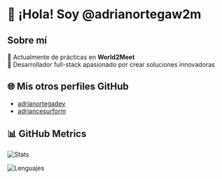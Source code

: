 # 👋 ¡Hola! Soy @adrianortegaw2m

## Sobre mí  
💼 Actualmente de prácticas en **World2Meet**  
🚀 Desarrollador full-stack apasionado por crear soluciones innovadoras  

## 🌐 Mis otros perfiles GitHub
- [adrianortegadev](https://github.com/adrianortegadev)
- [adriancesurform](https://github.com/adriancesurform)

## 📊 GitHub Metrics
![Stats](https://github-readme-stats-ten-beta-36.vercel.app/api?username=adrianortegaw2m&count_private=true&force_refresh=1&random=12345)

![Lenguajes](https://github-readme-stats-ten-beta-36.vercel.app/api/top-langs/?username=adrianortegaw2m&layout=compact&hide=html,css,scss&count_private=true)
